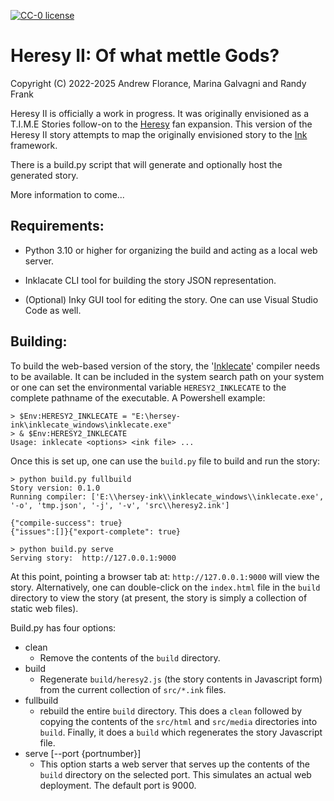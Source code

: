 [![CC-0 license](https://img.shields.io/badge/License-CC--0-blue.svg)](https://creativecommons.org/licenses/by-nd/4.0)

[Heresy]: http://heresy.mrtrashcan.com
[Ink]: https://github.com/inkle/ink/tree/master
[Inklecate]: https://github.com/inkle/ink/releases

# Heresy II: Of what mettle Gods?
Copyright (C) 2022-2025 Andrew Florance, Marina Galvagni and Randy Frank

Heresy II is officially a work in progress.  It was originally envisioned
as a T.I.M.E Stories follow-on to the [Heresy] fan expansion.  This version
of the Heresy II story attempts to map the originally envisioned story
to the [Ink] framework.

There is a build.py script that will generate and optionally host the
generated story.  

More information to come...

## Requirements:

- Python 3.10 or higher for organizing the build and acting as a local web server.

- Inklacate CLI tool for building the story JSON representation.

- (Optional) Inky GUI tool for editing the story.  One can use Visual Studio Code as well.

## Building:

To build the web-based version of the story, the '[Inklecate]' compiler needs to be
available.  It can be included in the system search path on your system or one can
set the environmental variable `HERESY2_INKLECATE` to the complete pathname of
the executable.  A Powershell example:

    > $Env:HERESY2_INKLECATE = "E:\hersey-ink\inklecate_windows\inklecate.exe"
    > & $Env:HERESY2_INKLECATE
    Usage: inklecate <options> <ink file> ...

Once this is set up, one can use the `build.py` file to build and run the story:

    > python build.py fullbuild
    Story version: 0.1.0
    Running compiler: ['E:\\hersey-ink\\inklecate_windows\\inklecate.exe', '-o', 'tmp.json', '-j', '-v', 'src\\heresy2.ink']

    {"compile-success": true}
    {"issues":[]}{"export-complete": true}

    > python build.py serve    
    Serving story:  http://127.0.0.1:9000

At this point, pointing a browser tab at: ``http://127.0.0.1:9000`` will view the 
story.  Alternatively, one can double-click on the `index.html` file in the `build`
directory to view the story (at present, the story is simply a collection of
static web files).

Build.py has four options:

- clean
  - Remove the contents of the `build` directory.
- build
  - Regenerate `build/heresy2.js` (the story contents in Javascript form) from the 
  current collection of `src/*.ink` files.
- fullbuild
  - rebuild the entire `build` directory. This does a `clean` followed by copying
  the contents of the `src/html` and `src/media` directories into `build`.  Finally,
  it does a `build` which regenerates the story Javascript file.
- serve [--port {portnumber}]
  - This option starts a web server that serves up the contents of the `build`
  directory on the selected port.  This simulates an actual web deployment. The
  default port is 9000.


